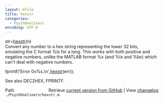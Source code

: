 ```yaml
---
layout: mfile
title: hexstr
categories:
  - PsychOneliners
encoding: UTF-8
---
```


str=[hexstr](/docs/hexstr)(n)  
Convert any number to a hex string representing the lower 32 bits,  
emulating the C format %lx for a long. This works with both positive and  
negative numbers, unlike the MATLAB format %x (and %tx and %bx) which  
can't deal with negative numbers.  

fprintf('Error 0x%s.\\n',[hexstr](/docs/hexstr)(err));  

See also DEC2HEX, FPRINTF.  


<div class="code_header" style="text-align:right;">
  <span style="float:left;">Path&nbsp;&nbsp;</span> <span class="counter">Retrieve <a href=
  "https://raw.github.com/Psychtoolbox-3/Psychtoolbox-3/beta/./PsychOneliners/hexstr.m">current version from GitHub</a> | View <a href=
  "https://github.com/Psychtoolbox-3/Psychtoolbox-3/commits/beta/./PsychOneliners/hexstr.m">changelog</a></span>
</div>
<div class="code">
  <code>./PsychOneliners/hexstr.m</code>
</div>
